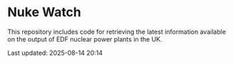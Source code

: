# Nuke Watch

This repository includes code for retrieving the latest information available on the output of EDF nuclear power plants in the UK.

Last updated: 2025-08-14 20:14